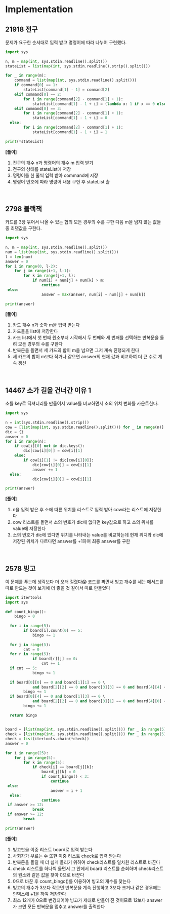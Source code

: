 ﻿# Implementation
## 21918 전구
문제가 요구한 순서대로 입력 받고 명령어에 따라 나누어 구현했다.

```python
import sys  
  
n, m = map(int, sys.stdin.readline().split())  
stateList = list(map(int, sys.stdin.readline().strip().split()))  
  
for _ in range(m):  
    command = list(map(int, sys.stdin.readline().split()))  
    if command[0] == 1:  
        stateList[command[1] - 1] = command[2]  
    elif command[0] == 2:  
        for i in range(command[2] - command[1] + 1):  
            stateList[command[1] - 1 + i] = (lambda x: 1 if x == 0 else 0)(stateList[command[1] - 1 + i])  
    elif command[0] == 3:  
        for i in range(command[2] - command[1] + 1):  
            stateList[command[1] - 1 + i] = 0  
  else:  
        for i in range(command[2] - command[1] + 1):  
            stateList[command[1] - 1 + i] = 1  
  
print(*stateList)
```

**[풀이]**
1) 전구의 개수 n과 명령어의 개수 m 입력 받기
2) 전구의 상태를 stateList에 저장
3) 명령어를 한 줄씩 입력 받아 command에 저장
4) 명령어 번호에 따라 명령어 내용 구현 후 stateList 출

<br/>

## 2798 블랙잭
카드를 3장 묶어서 나올 수 있는 합의 모든 경우의 수를 구한 다음 m을 넘지 않는 값들 중 최댓값을 구한다.

```python
import sys  
  
n, m = map(int, sys.stdin.readline().split())  
num = list(map(int, sys.stdin.readline().split()))  
l = len(num)  
answer = 0  
for i in range(0, l-2):  
    for j in range(i+1, l-1):  
        for k in range(j+1, l):  
            if num[i] + num[j] + num[k] > m:  
                continue  
 else:  
                answer = max(answer, num[i] + num[j] + num[k])  
  
print(answer)
```


**[풀이]**
1) 카드 개수 n과 숫자 m을 입력 받는다
2) 카드들을 list에 저장한다
3) 카드 list에서 첫 번째 원소부터 시작해서 두 번째와 세 번째를 선택하는 반복문을 돌려 모든 경우의 수를 구한다
4) 반복문을 돌면서 세 카드의 합이 m을 넘으면 그저 계속 진행되게 한다
5) 세 카드의 합이 m보다 작거나 같으면 answer의 현재 값과 비교하여 더 큰 수로 계속 갱신

<br/>

## 14467 소가 길을 건너간 이유 1
소를 key로 딕셔너리를 만들어서 value를 비교하면서 소의 위치 변화를 카운트한다.

```python
import sys  
  
n = int(sys.stdin.readline().strip())  
cow = [list(map(int, sys.stdin.readline().split())) for _ in range(n)]  
dic = {}  
answer = 0  
for i in range(n):  
    if cow[i][0] not in dic.keys():  
        dic[cow[i][0]] = cow[i][1]  
    else:  
        if cow[i][1] != dic[cow[i][0]]:  
            dic[cow[i][0]] = cow[i][1]  
            answer += 1  
  else:  
            dic[cow[i][0]] = cow[i][1]  
  
print(answer)
```

**[풀이]**
1) n을 입력 받은 후 소에 따른 위치를 리스트로 입력 받아 cow라는 리스트에 저장한다
2) cow 리스트를 돌면서 소의 번호가 dic에 없다면 key값으로 하고 소의 위치를 value에 저장한다
3) 소의 번호가 dic에 있다면 위치를 나타내는 value를 비교하는데 현재 위치와 dic에 저장된 위치가 다르다면 answer를 +1하여 최종 answer를 구한

<br/>

## 2578 빙고
이 문제를 푸는데 생각보다 더 오래 걸렸다😱
코드를 짜면서 빙고 개수를 세는 메서드를 따로 만드는 것이 보기에 더 좋을 것 같아서 따로 만들었다

```python
import itertools  
import sys  
  
def count_bingo():  
    bingo = 0  
  
  for i in range(5):  
        if board[i].count(0) == 5:  
            bingo += 1  
  
  for j in range(5):  
        cnt = 0  
  for r in range(5):  
            if board[r][j] == 0:  
                cnt += 1  
  if cnt == 5:  
            bingo += 1  
  
  if board[0][0] == 0 and board[1][1] == 0 \  
            and board[2][2] == 0 and board[3][3] == 0 and board[4][4] == 0:  
        bingo += 1  
  if board[0][4] == 0 and board[1][3] == 0 \  
            and board[2][2] == 0 and board[3][1] == 0 and board[4][0] == 0:  
        bingo += 1  
  
  return bingo  
  
  
board = [list(map(int, sys.stdin.readline().split())) for _ in range(5)]  
check = [list(map(int, sys.stdin.readline().split())) for _ in range(5)]  
check = list(itertools.chain(*check))  
answer = 0  
  
for i in range(25):  
    for j in range(5):  
        for k in range(5):  
            if check[i] == board[j][k]:  
                board[j][k] = 0
                if count_bingo() < 3:  
                    continue  
 else:  
                    answer = i + 1  
  else:  
                continue  
 if answer >= 12:  
            break  
 if answer >= 12:  
        break  
  
print(answer)
```

**[풀이]**
1) 빙고판을 이중 리스트 board로 입력 받는다 
2) 사회자가 부르는 수 또한 이중 리스트 check로 입력 받는다
3) 반복문을 돌릴 때 더 쉽게 돌리기 위하여 check리스트를 일차원 리스트로 바꾼다
4) check 리스트를 하나씩 돌면서 그 안에서 board 리스트를 순회하며 check리스트의 원소와 같은 값을 찾아 0으로 바꾼다
5) 0으로 바꾼 후 count_bingo()를 이용하여 빙고의 개수를 찾는다
6) 빙고의 개수가 3보다 작으면 반복문을 계속 진행하고 3보다 크거나 같은 경우에는 인덱스에 +1을 하여 저장한다
7) 최소 12개가 0으로 변경되어야 빙고가 제대로 만들어 진 것이므로 12보다 answer가 크면 모든 반복문을 멈추고 answer를 출력한다
